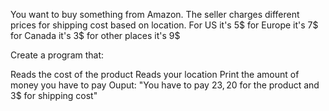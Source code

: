 You want to buy something from Amazon. The seller charges different prices for shipping cost based on location. For US it's 5$ for Europe it's 7$ for Canada it's 3$ for other places it's 9$

Create a program that:

Reads the cost of the product
Reads your location
Print the amount of money you have to pay
Ouput: "You have to pay 23$, 20$ for the product and 3$ for shipping cost"
